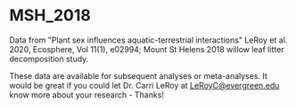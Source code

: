 # MSH_2018
Data from "Plant sex influences aquatic-terrestrial interactions" LeRoy et al. 2020, Ecosphere, Vol 11(1), e02994; Mount St Helens 2018 willow leaf litter decomposition study. 

These data are available for subsequent analyses or meta-analyses. It would be great if you could let Dr. Carri LeRoy at LeRoyC@evergreen.edu know more about your research - Thanks!
